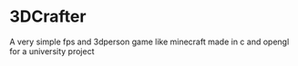 # 3DCrafter
A very simple fps and 3dperson game like minecraft made in c and opengl for a university project
